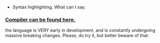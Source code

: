 
- Syntax highlighting. What can I say.

### [Compiler can be found here.](https://www.github.com/toolateralus/ela)

the language is VERY early in development, and is constantly
undergoing massive breaking changes. Please, do try it, but better beware of that.